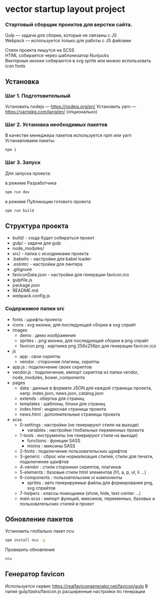 # vector startup layout project

### Стартовый сборщик проектов для верстки сайта.

Gulp — задачи для сборки, которые не связаны с JS  
Webpack — используется только для работы с JS файлами

Стили проекта пишутся на SCSS  
HTML собирается через шаблонизатор Nunjucks  
Векторные иконки собираются в svg sprite или можно использовать icon fonts

## Установка

### Шаг 1. Подготовительный

Установить nodejs — https://nodejs.org/en/
Установить yarn — https://yarnpkg.com/lang/en/ (опционально)

### Шаг 2. Установка необходимых пакетов
В качестве менеджера пакетов используется npm или yarn  
Устанавливаем пакеты:
```bash
npm i
```

### Шаг 3. Запуск
Для запуска проекта:

в режиме Разработчика
```bash
npm run dev
```

в режиме Публикации готового проекта
```bash
npm run build
```

## Структура проекта

* build/ - сюда будет собираться проект
* gulp/ - задачи для gulp
* node_modules/
* src/ - папка с исходниками проекта
* .babelrc - настройки для babel loader
* .eslintrc - настройки для линтера
* .gitignore
* faviconData.json - настройки для генерации favicon.ico
* gulpfile.js
* package.json
* README.md
* webpack.config.js


### Содержимое папки src

* fonts             : шрифты проекта
* icons             : svg иконки, для последующей сборки в svg спрайт
* images
  * demo            : демо изображения
  * sprites         : .png иконки, для последующей сборки в png спрайт
  * favicon.png     : картинка png 256x256px для генерации favicon.ico
* js
  * app             : свои скрипты
  * vendor          : сторонние плагины, скрипты
 * app.js           : подключение своих скриптов
 * vendor.js        : подключение, импорт скриптов из папки vendor, node_modules, bower_components
* pages
  * data            : данные в формате JSON для каждой страницы проекта, напр. index.json, news.json, catalog.json
  * extends         : обертка для страниц
  * templates       : шаблоны, блоки для страниц
  * index.html      : индексная страница проекта
  * news.html       : дополнительные страницы проекта
* scss
  * 0-settings      : настройки (не генерируют стили на выходе)
    * variables     : настройки глобальных переменных проекта
  * 1-tools         : инструменты (не генерируют стили на выходе)
    * functions     : функции SASS
    * mixins        : миксины SASS
  * 2-fonts         : подключение пользовательских шрифтов
  * 3-generic       : сброс или нормализация стилей, стили для печати, подключение шрифтов
  * 4-vendor        : стили сторонних скриптов, плагинов
  * 5-elements      : базовые стили html элементов (h1, a, p, ul, li ...)
  * 6-components    : пользовтельские ui компоненты
    * sprites       : авто генерируемые файлы для формирования png, svg спрайтов
  * 7-helpers       : классы помощники (show, hide, text-center ...)
  * main.scss       : импорт функций, миксинов, переменных, базовых и пользовательских стилей в проект


## Обновление пакетов

Установить глобально пакет ncu
```bash
npm install ncu -g
```

Проверить обновления
```bash
ncu
```

## Генератор favicon

Используется сервис https://realfavicongenerator.net/favicon/gulp
В папке gulp/tasks/favicon.js расширенные настройки по генерации
